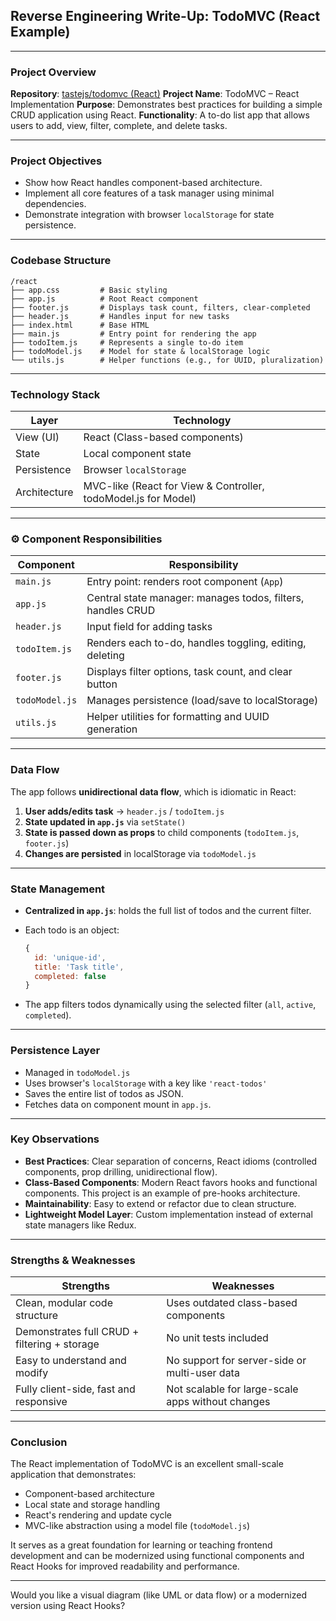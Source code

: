 ##  Reverse Engineering Write-Up: **TodoMVC (React Example)**

---

###  Project Overview

**Repository**: [tastejs/todomvc (React)](https://github.com/tastejs/todomvc/tree/master/examples/react)
**Project Name**: TodoMVC – React Implementation
**Purpose**: Demonstrates best practices for building a simple CRUD application using React.
**Functionality**: A to-do list app that allows users to add, view, filter, complete, and delete tasks.

---

###  Project Objectives

* Show how React handles component-based architecture.
* Implement all core features of a task manager using minimal dependencies.
* Demonstrate integration with browser `localStorage` for state persistence.

---

###  Codebase Structure

```
/react
├── app.css         # Basic styling
├── app.js          # Root React component
├── footer.js       # Displays task count, filters, clear-completed
├── header.js       # Handles input for new tasks
├── index.html      # Base HTML
├── main.js         # Entry point for rendering the app
├── todoItem.js     # Represents a single to-do item
├── todoModel.js    # Model for state & localStorage logic
└── utils.js        # Helper functions (e.g., for UUID, pluralization)
```

---

###  Technology Stack

| Layer        | Technology                                                     |
| ------------ | -------------------------------------------------------------- |
| View (UI)    | React (Class-based components)                                 |
| State        | Local component state                                          |
| Persistence  | Browser `localStorage`                                         |
| Architecture | MVC-like (React for View & Controller, todoModel.js for Model) |

---

### ⚙ Component Responsibilities

| Component      | Responsibility                                              |
| -------------- | ----------------------------------------------------------- |
| `main.js`      | Entry point: renders root component (`App`)                 |
| `app.js`       | Central state manager: manages todos, filters, handles CRUD |
| `header.js`    | Input field for adding tasks                                |
| `todoItem.js`  | Renders each to-do, handles toggling, editing, deleting     |
| `footer.js`    | Displays filter options, task count, and clear button       |
| `todoModel.js` | Manages persistence (load/save to localStorage)             |
| `utils.js`     | Helper utilities for formatting and UUID generation         |

---

###  Data Flow

The app follows **unidirectional data flow**, which is idiomatic in React:

1. **User adds/edits task** → `header.js` / `todoItem.js`
2. **State updated in `app.js`** via `setState()`
3. **State is passed down as props** to child components (`todoItem.js`, `footer.js`)
4. **Changes are persisted** in localStorage via `todoModel.js`

---

###  State Management

* **Centralized in `app.js`**: holds the full list of todos and the current filter.
* Each todo is an object:

  ```js
  {
    id: 'unique-id',
    title: 'Task title',
    completed: false
  }
  ```
* The app filters todos dynamically using the selected filter (`all`, `active`, `completed`).

---

###  Persistence Layer

* Managed in `todoModel.js`
* Uses browser's `localStorage` with a key like `'react-todos'`
* Saves the entire list of todos as JSON.
* Fetches data on component mount in `app.js`.

---

###  Key Observations

* **Best Practices**: Clear separation of concerns, React idioms (controlled components, prop drilling, unidirectional flow).
* **Class-Based Components**: Modern React favors hooks and functional components. This project is an example of pre-hooks architecture.
* **Maintainability**: Easy to extend or refactor due to clean structure.
* **Lightweight Model Layer**: Custom implementation instead of external state managers like Redux.

---

###  Strengths & Weaknesses

| Strengths                                    | Weaknesses                                        |
| -------------------------------------------- | ------------------------------------------------- |
| Clean, modular code structure                | Uses outdated class-based components              |
| Demonstrates full CRUD + filtering + storage | No unit tests included                            |
| Easy to understand and modify                | No support for server-side or multi-user data     |
| Fully client-side, fast and responsive       | Not scalable for large-scale apps without changes |

---

###  Conclusion

The React implementation of TodoMVC is an excellent small-scale application that demonstrates:

* Component-based architecture
* Local state and storage handling
* React's rendering and update cycle
* MVC-like abstraction using a model file (`todoModel.js`)

It serves as a great foundation for learning or teaching frontend development and can be modernized using functional components and React Hooks for improved readability and performance.

---

Would you like a visual diagram (like UML or data flow) or a modernized version using React Hooks?
